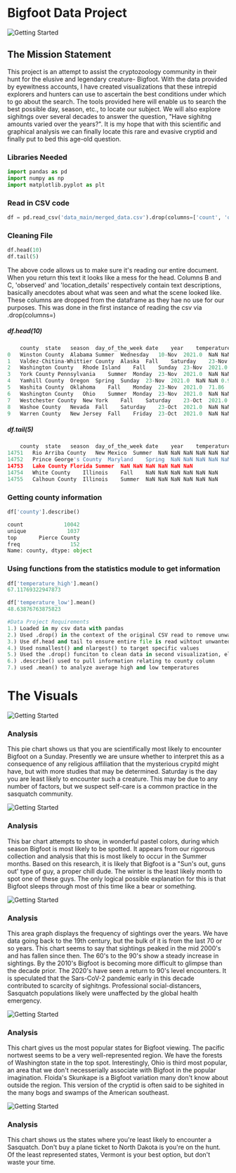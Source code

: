 # Bigfoot Data Project

![Getting Started](images/cool_pic.png)


## The Mission Statement

This project is an attempt to assist the cryptozoology community in their hunt for the elusive and legendary creature- Bigfoot. 
With the data provided by eyewitness accounts, I have created visualizations that these intrepid explorers and hunters can use to ascertain 
the best conditions under which to go about the search. The tools provided here will enable us to search the best possible day, season, etc., 
to locate our subject. We will also explore sighitngs over several decades to answer the question, "Have sighitng amounts varied over the years?".
It is my hope that with this scientific and graphical analysis we can finally locate this rare and evasive cryptid and finally put to bed this 
age-old question. 

### Libraries Needed
```python
import pandas as pd
import numpy as np
import matplotlib.pyplot as plt
```

### Read in CSV code
```python
df = pd.read_csv('data_main/merged_data.csv').drop(columns=['count', 'observed','location_details', 'title', 'pressure', 'summary', 'uv_index', 'visibility', 'wind_bearing','wind_speed', 'temperature_mid', 'dew_point','humidity','cloud_cover','precip_intensity','precip_probability','precip_type', 'latitude', 'longitude', 'geohash'])	
```



### Cleaning File

```python
df.head(10)
df.tail(5)
```

The above code allows us to make sure it's reading our entire document. When you return this text it looks like a mess for the head. Columns B and C, 'observed' and 'location_details' respectively contain text descriptions, basically anecdotes about what was seen and what the scene looked like. These columns are dropped from the dataframe as they hae no use for our purposes. This was done in the first instance of reading the csv via .drop(columns=) 


##### df.head(10)
```python
	county	state	season	day_of_the_week	date	year	temperature_high	temperature_low	moon_phase
0	Winston County	Alabama	Summer	Wednesday	10-Nov	2021.0	NaN	NaN	1.00
1	Valdez-Chitina-Whittier County	Alaska	Fall	Saturday	23-Nov	2021.0	NaN	NaN	0.99
2	Washington County	Rhode Island	Fall	Sunday	23-Nov	2021.0	78.17	68.68	0.99
3	York County	Pennsylvania	Summer	Monday	23-Nov	2021.0	NaN	NaN	0.99
4	Yamhill County	Oregon	Spring	Sunday	23-Nov	2021.0	NaN	NaN	0.99
5	Washita County	Oklahoma	Fall	Monday	23-Nov	2021.0	71.86	50.99	0.99
6	Washington County	Ohio	Summer	Monday	23-Nov	2021.0	NaN	NaN	0.99
7	Westchester County	New York	Fall	Saturday	23-Oct	2021.0	92.24	69.38	0.99
8	Washoe County	Nevada	Fall	Saturday	23-Oct	2021.0	NaN	NaN	0.99
9	Warren County	New Jersey	Fall	Friday	23-Oct	2021.0	NaN	NaN	0.99
```
 
##### df.tail(5)
```python
	county	state	season	day_of_the_week	date	year	temperature_high	temperature_low	moon_phase
14751	Rio Arriba County	New Mexico	Summer	NaN	NaN	NaN	NaN	NaN	NaN
14752	Prince George's County	Maryland	Spring	NaN	NaN	NaN	NaN	NaN	NaN
14753	Lake County	Florida	Summer	NaN	NaN	NaN	NaN	NaN	NaN
14754	White County	Illinois	Fall	NaN	NaN	NaN	NaN	NaN	NaN
14755	Calhoun County	Illinois	Summer	NaN	NaN	NaN	NaN	NaN	NaN
```



### Getting county information
```python
df['county'].describe()
```

```python
count             10042
unique             1037
top       Pierce County
freq                152
Name: county, dtype: object
```

### Using functions from the statistics module to get information
```python
df['temperature_high'].mean()
67.11769322947873
```

```python
df['temperature_low'].mean()
48.63876763875823 
```


```python
#Data Project Requirements 
1.) Loaded in my csv data with pandas 
2.) Used .drop() in the context of the original CSV read to remove unwanted columns
3.) Use df.head and tail to ensure entire file is read wihtout unwanted information
4.) Used nsmallest() and nlargest() to target specific values
5.) Used the .drop() funciton to clean data in second visualization, eliminating Unknown values
6.) .describe() used to pull information relating to county column 
7.) used .mean() to analyze average high and low temperatures
```


# The Visuals 
![Getting Started](images/pie.png)
### Analysis
This pie chart shows us that you are scientifically most likely to encounter Bigfoot on a Sunday. Presently we are unsure whether to interpret 
this as a consequence of any religious affiliation that the mysterious crypitd might have, but with more studies that may be determined. Saturday
is the day you are least likely to encounter such a creature. This may be due to any number of factors, but we suspect self-care is a common practice
in the sasquatch community. 

![Getting Started](images/IMG_6206.tiff)

###  Analysis 
This bar chart attempts to show, in wonderful pastel colors, during which season Bigfoot is most likely to be spotted. It appears from our rigorous 
collection and analysis that this is most likely to occur in the Summer months. Based on this research, it is likely that Bigfoot is a "Sun's out, guns out' 
type of guy, a proper chill dude. The winter is the least likely month to spot one of these guys. The only logical possible explanation for this is that Bigfoot
sleeps through most of this time like a bear or something. 

![Getting Started](images/IMG_6501.tiff)

### Analysis 
This area graph displays the frequency of sightings over the years. We have data going back to the 19th century, but the bulk of it is from the last 70 or so years. 
This chart seems to say that sightings peaked in the mid 2000's and has fallen since then. The 60's to the 90's show a steady increase in sightings. By the 2010's Bigfoot is 
becoming more difficult to glimpse than the decade prior. The 2020's have seen a return to 90's level encounters. It is speculated that the Sars-CoV-2 pandemic early in this decade 
contributed to scarcity of sighitngs. Professional social-distancers, Sasquatch populations likely were unaffected by the global health emergency. 

![Getting Started](images/highest.png)

### Analysis
This chart gives us the most popular states for Bigfoot viewing. The pacific nortwest seems to be a very well-represented region. We have the forests of Washington state in the top spot. Interestingly, Ohio is third most popular, an area that we don't necesserially associate with Bigfoot in the popular imagination. Floida's Skunkape is a Bigfoot variation many don't know about outside the region. This 
version of the cryptid is often said to be sighited in the many bogs and swamps of the American southeast. 

![Getting Started](images/lowest.png)

### Analysis
This chart shows us the states where you're least likely to encounter a Sasquatch. Don't buy a plane ticket to North Dakota is you're on the hunt. Of the least represented states, Vermont is your best option, but don't waste your time. 